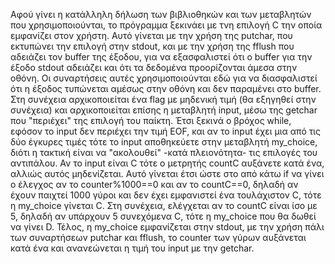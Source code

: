 Αφού γίνει η κατάλληλη δήλωση των βιβλιοθηκών και των μεταβλητών που χρησιμοποιούνται, το πρόγραμμα ξεκινάει με τνη επιλογή C την οποία εμφανίζει στον χρήστη. Αυτό γίνεται με την χρήση της putchar, που εκτυπώνει την επιλογή στην stdout, και με την χρήση της fflush που αδειάζει τον buffer της έξοδου, για να εξασφαλιστεί ότι ο buffer για την έξοδο stdout αδειάζει και ότι τα δεδομένα προορίζονται άμεσα στην οθόνη. Οι συναρτήσεις αυτές χρησιμοποιούνται εδώ για να διασφαλιστεί ότι η έξοδος τυπώνεται αμέσως στην οθόνη και δεν παραμένει στο buffer. Στη συνέχεια αρχικοποιείται ένα flag με μηδενική τιμή (θα εξηγηθεί στην συνέχεια) και αρχικοποιείται επίσης η μεταβλητή input, μέσω της getchar που "περιέχει" της επιλογή του παίκτη. Έτσι ξεκινά ο βρόχος while, εφόσον το input δεν περιέχει την τιμή EOF, και αν το input έχει μια από τις δύο έγκυρες τιμές τότε το input αποθηκεύετε στην μεταβλητή my_choice, διότι η τακτική είναι να "ακολουθεί" -κατά πλειονότητα- τις επιλογές του αντιπάλου. Αν το input είναι C τότε ο μετρητής countC αυξάνετε κατά ένα, αλλιώς αυτός μηδενίζεται. Αυτό γίνεται έτσι ώστε στο από κάτω if να γίνει ο έλεγχος αν το counter%1000==0 και αν το countC==0, δηλαδή αν έχουν παιχτεί 1000 γύροι και δεν έχει εμφανιστεί ένα τουλάχιστον C, τότε η my_choice γίνεται C. Στη συνέχεια, ελέγχεται αν το countC είναι ίσο με 5, δηλαδή αν υπάρχουν 5 συνεχόμενα C, τότε η my_choice που θα δωθεί να γίνει D. Τέλος, η my_choice εμφανίζεται στην stdout, με την χρήση πάλι των συναρτήσεων putchar και fflush, το counter των γύρων αυξάνεται κατά ένα και ανανεώνεται η τιμή του input με την getchar.